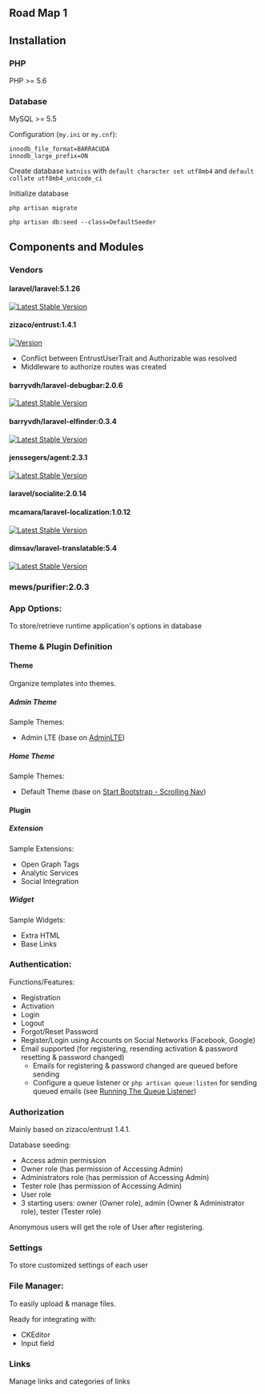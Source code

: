 ## Road Map 1

## Installation

### PHP

PHP >= 5.6

### Database

MySQL >= 5.5

Configuration (`my.ini` or `my.cnf`):

```
innodb_file_format=BARRACUDA
innodb_large_prefix=ON
```

Create database `katniss` with `default character set utf8mb4` and `default collate utf8mb4_unicode_ci`

Initialize database

`php artisan migrate`

`php artisan db:seed --class=DefaultSeeder`

## Components and Modules

### Vendors

#### laravel/laravel:5.1.26

[![Latest Stable Version](https://poser.pugx.org/laravel/framework/v/stable.svg)](https://packagist.org/packages/laravel/framework)

#### zizaco/entrust:1.4.1

[![Version](https://img.shields.io/packagist/v/Zizaco/entrust.svg)](https://packagist.org/packages/zizaco/entrust)

- Conflict between EntrustUserTrait and Authorizable was resolved
- Middleware to authorize routes was created

#### barryvdh/laravel-debugbar:2.0.6

[![Latest Stable Version](https://poser.pugx.org/barryvdh/laravel-debugbar/version.png)](https://packagist.org/packages/barryvdh/laravel-debugbar)

#### barryvdh/laravel-elfinder:0.3.4

[![Latest Stable Version](https://poser.pugx.org/barryvdh/laravel-elfinder/version.png)](https://packagist.org/packages/barryvdh/laravel-elfinder)

#### jenssegers/agent:2.3.1

[![Latest Stable Version](http://img.shields.io/packagist/v/jenssegers/agent.svg)](https://packagist.org/packages/jenssegers/agent) 

#### laravel/socialite:2.0.14

#### mcamara/laravel-localization:1.0.12

[![Latest Stable Version](https://poser.pugx.org/mcamara/laravel-localization/version.png)](https://packagist.org/packages/mcamara/laravel-localization) 

#### dimsav/laravel-translatable:5.4

[![Latest Stable Version](http://img.shields.io/packagist/v/dimsav/laravel-translatable.svg)](https://packagist.org/packages/dimsav/laravel-translatable)

### mews/purifier:2.0.3

### App Options:

To store/retrieve runtime application's options in database

### Theme & Plugin Definition

#### Theme

Organize templates into themes.

##### Admin Theme

Sample Themes: 
- Admin LTE (base on [AdminLTE](https://github.com/almasaeed2010/AdminLTE))

##### Home Theme
    
Sample Themes:
- Default Theme (base on [Start Bootstrap - Scrolling Nav](https://github.com/IronSummitMedia/startbootstrap-scrolling-nav))

#### Plugin
    
##### Extension

Sample Extensions:

- Open Graph Tags
- Analytic Services
- Social Integration

##### Widget

Sample Widgets:

- Extra HTML
- Base Links

### Authentication:

Functions/Features:

- Registration
- Activation
- Login
- Logout
- Forgot/Reset Password
- Register/Login using Accounts on Social Networks (Facebook, Google)
- Email supported (for registering, resending activation & password resetting & password changed)
    - Emails for registering & password changed are queued before sending
    - Configure a queue listener or `php artisan queue:listen` for sending queued emails (see [Running The Queue Listener](http://laravel.com/docs/5.1/queues#running-the-queue-listener)) 

### Authorization

Mainly based on zizaco/entrust 1.4.1.

Database seeding:

- Access admin permission
- Owner role (has permission of Accessing Admin)
- Administrators role (has permission of Accessing Admin)
- Tester role (has permission of Accessing Admin)
- User role
- 3 starting users: owner (Owner role), admin (Owner & Administrator role), tester (Tester role)

Anonymous users will get the role of User after registering.

### Settings

To store customized settings of each user

### File Manager:

To easily upload & manage files.

Ready for integrating with:

- CKEditor
- Input field

### Links

Manage links and categories of links